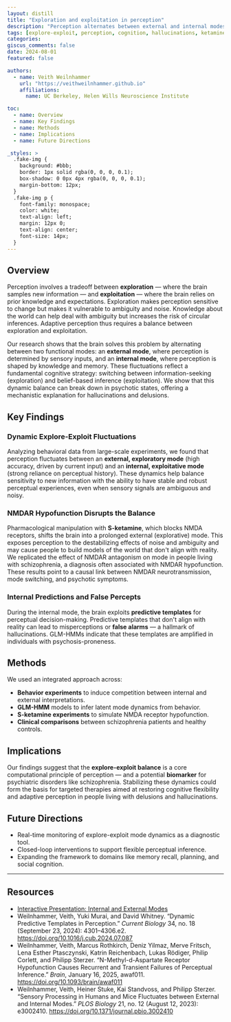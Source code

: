 ```yaml
---
layout: distill
title: "Exploration and exploitation in perception"
description: "Perception alternates between external and internal modes."
tags: [explore-exploit, perception, cognition, hallucinations, ketamine, GLM-HMM]
categories:
giscus_comments: false
date: 2024-08-01
featured: false

authors:
  - name: Veith Weilnhammer
    url: "https://veithweilnhammer.github.io"
    affiliations:
      name: UC Berkeley, Helen Wills Neuroscience Institute

toc:
  - name: Overview
  - name: Key Findings
  - name: Methods
  - name: Implications
  - name: Future Directions

_styles: >
  .fake-img {
    background: #bbb;
    border: 1px solid rgba(0, 0, 0, 0.1);
    box-shadow: 0 0px 4px rgba(0, 0, 0, 0.1);
    margin-bottom: 12px;
  }
  .fake-img p {
    font-family: monospace;
    color: white;
    text-align: left;
    margin: 12px 0;
    text-align: center;
    font-size: 14px;
  }
---
```


## Overview

Perception involves a tradeoff between **exploration** — where the brain samples new information — and **exploitation** — where the brain relies on prior knowledge and expectations. Exploration makes perception sensitive to change but makes it vulnerable to ambiguity and noise. Knowledge about the world can help deal with ambiguity but increases the risk of circular inferences. Adaptive perception thus requires a balance between exploration and exploitation.

Our research shows that the brain solves this problem by alternating between two functional modes: an **external mode**, where perception is determined by sensory inputs, and an **internal mode**, where perception is shaped by knowledge and memory. These fluctuations reflect a fundamental cognitive strategy: switching between information-seeking (exploration) and belief-based inference (exploitation). We show that this dynamic balance can break down in psychotic states, offering a mechanistic explanation for hallucinations and delusions.

## Key Findings

### Dynamic Explore-Exploit Fluctuations

Analyzing behavioral data from large-scale experiments, we found that perception fluctuates between an **external, exploratory mode** (high accuracy, driven by current input) and an **internal, exploitative mode** (strong reliance on perceptual history). These dynamics help balance sensitivity to new information with the ability to have stable and robust perceptual experiences, even when sensory signals are ambiguous and noisy.

### NMDAR Hypofunction Disrupts the Balance

Pharmacological manipulation with **S-ketamine**, which blocks NMDA receptors, shifts the brain into a prolonged external (explorative) mode. This exposes perception to the destabilizing effects of noise and ambiguity and may cause people to build models of the world that don't align with reality. We replicated the effect of NMDAR antagonism on mode in people living with schizophrenia, a diagnosis often associated with NMDAR hypofunction. These results point to a causal link between NMDAR neurotransmission, mode switching, and psychotic symptoms.

### Internal Predictions and False Percepts

During the internal mode, the brain exploits **predictive templates** for perceptual decision-making. Predictive templates that don't align with reality can lead to misperceptions or **false alarms** — a hallmark of hallucinations. GLM-HMMs indicate that these templates are amplified in individuals with psychosis-proneness.

## Methods

We used an integrated approach across:

- **Behavior experiments** to induce competition between internal and external interpretations.
- **GLM-HMM** models to infer latent mode dynamics from behavior.
- **S-ketamine experiments** to simulate NMDA receptor hypofunction.
- **Clinical comparisons** between schizophrenia patients and healthy controls.

## Implications

Our findings suggest that the **explore-exploit balance** is a core computational principle of perception — and a potential **biomarker** for psychiatric disorders like schizophrenia. Stabilizing these dynamics could form the basis for targeted therapies aimed at restoring cognitive flexibility and adaptive perception in people living with delusions and hallucinations.

## Future Directions

- Real-time monitoring of explore-exploit mode dynamics as a diagnostic tool.
- Closed-loop interventions to support flexible perceptual inference.
- Expanding the framework to domains like memory recall, planning, and social cognition.

---

## Resources

- [Interactive Presentation: Internal and External Modes](https://veithweilnhammer.github.io/assets/reveal/modes_Basel_2.html)
- Weilnhammer, Veith, Yuki Murai, and David Whitney. “Dynamic Predictive Templates in Perception.” *Current Biology* 34, no. 18 (September 23, 2024): 4301–4306.e2. https://doi.org/10.1016/j.cub.2024.07.087
- Weilnhammer, Veith, Marcus Rothkirch, Deniz Yilmaz, Merve Fritsch, Lena Esther Ptasczynski, Katrin Reichenbach, Lukas Rödiger, Philip Corlett, and Philipp Sterzer. “N-Methyl-d-Aspartate Receptor Hypofunction Causes Recurrent and Transient Failures of Perceptual Inference.” *Brain*, January 16, 2025, awaf011. https://doi.org/10.1093/brain/awaf011
- Weilnhammer, Veith, Heiner Stuke, Kai Standvoss, and Philipp Sterzer. “Sensory Processing in Humans and Mice Fluctuates between External and Internal Modes.” *PLOS Biology* 21, no. 12 (August 12, 2023): e3002410. https://doi.org/10.1371/journal.pbio.3002410